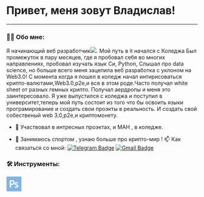 # Привет, меня зовут Владислав!


---
### :man_technologist: Обо мне:


Я начинающий веб разработчик<img src="https://media.giphy.com/media/WUlplcMpOCEmTGBtBW/giphy.gif" width="30px">. Мой путь в it начался с Коледжа 
 Был промежуток в пару месяцев, где я пробовал себя во многих направлениях, пробовал изучать язык Си, Python, Слышал про  data science, но больше всего меня зацепила веб разработка с уклоном на Web3.0!
С момента когда я пошел в коледж начал интирисоваться крипто-валютами,Web3.0,p2e,и все в этом роде.Часто получал white sheet от разных гемных крипто. Получал аердропы и меня это заинтересовало.
Я уже выпустился с коледжа и поступил в университет,теперь мой путь состоит из того что бы освоить языки програмирование и создать свои проэкты в реальность. И создать  свой собественый web 3.0,p2e,и криптомонету.

- :telescope: Участвовал в интресных проэктах, и  МАН , в коледже.

- :seedling: Занимаюсь спортом , узнаю больше про крипто-мир !
:mailbox: Как связаться со мной: [![Telegram Badge](https://img.shields.io/badge/-Murchalos-blue?style=flat&logo=Telegram&logoColor=white)](https://t.me/Murchalos) 
[![Gmail Badge](https://img.shields.io/badge/-Gmail-red?style=flat&logo=Gmail&logoColor=white)](bkononenko12@gmail.com)

### 🛠 Инструменты:
 <img src="https://github.com/devicons/devicon/blob/master/icons/photoshop/photoshop-plain.svg" title="photoshop" alt="photoshop" width="40" height="40"/>&nbsp;

